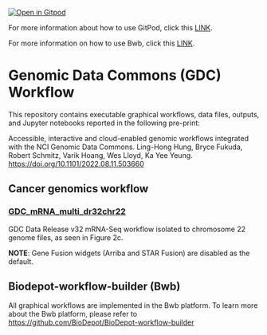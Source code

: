[![Open in Gitpod](https://gitpod.io/button/open-in-gitpod.svg)](https://gitpod.io/#https://github.com/Biodepot-workflows/GDC-mRNA-multi-dr32chr22)

For more information about how to use GitPod, click this [LINK](GITPOD.md).

For more information on how to use Bwb, click this [LINK](https://biodepot.github.io/training/).

# Genomic Data Commons (GDC) Workflow

This repository contains executable graphical workflows, data files, outputs, and Jupyter notebooks reported in the following pre-print:

Accessible, interactive and cloud-enabled genomic workflows integrated with the NCI Genomic Data Commons. Ling-Hong Hung, Bryce Fukuda, Robert Schmitz, Varik Hoang, Wes Lloyd, Ka Yee Yeung. https://doi.org/10.1101/2022.08.11.503660

## Cancer genomics workflow

### [GDC_mRNA_multi_dr32chr22](workflow/GDC_mRNA_multi_dr32chr22)

GDC Data Release v32 mRNA-Seq workflow isolated to chromosome 22 genome files, as seen in Figure 2c.

**NOTE**: Gene Fusion widgets (Arriba and STAR Fusion) are disabled as the default.

## Biodepot-workflow-builder (Bwb)

All graphical workflows are implemented in the Bwb platform. To learn more about the Bwb platform, please refer to https://github.com/BioDepot/BioDepot-workflow-builder
